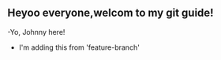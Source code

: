 ## Heyoo everyone,welcom to my git guide! 

-Yo, Johnny here!
- I'm adding this from 'feature-branch'